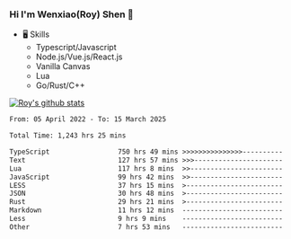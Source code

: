 ### Hi I'm Wenxiao(Roy) Shen 👋
- 🖥 Skills
  - Typescript/Javascript
  - Node.js/Vue.js/React.js
  - Vanilla Canvas
  - Lua
  - Go/Rust/C++

[![Roy's github stats](https://github-readme-stats.vercel.app/api?username=RoyShen12&show_icons=true&theme=radical&hide=prs,contribs)](https://github.com/anuraghazra/github-readme-stats)
<!--START_SECTION:waka-->

```txt
From: 05 April 2022 - To: 15 March 2025

Total Time: 1,243 hrs 25 mins

TypeScript                 750 hrs 49 mins >>>>>>>>>>>>>>>----------   60.00 %
Text                       127 hrs 57 mins >>>----------------------   10.23 %
Lua                        117 hrs 8 mins  >>-----------------------   09.36 %
JavaScript                 99 hrs 42 mins  >>-----------------------   07.97 %
LESS                       37 hrs 15 mins  >------------------------   02.98 %
JSON                       30 hrs 48 mins  >------------------------   02.46 %
Rust                       29 hrs 21 mins  >------------------------   02.35 %
Markdown                   11 hrs 12 mins  -------------------------   00.90 %
Less                       9 hrs 9 mins    -------------------------   00.73 %
Other                      7 hrs 53 mins   -------------------------   00.63 %
```

<!--END_SECTION:waka-->
